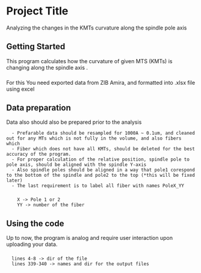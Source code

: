 # Project Title
Analyzing the changes in the KMTs curvature along the spindle pole axis 
## Getting Started
This program calculates how the curvature of given MTS (KMTs) is changing along the spindle axis .
### 
For this You need exported data from ZIB Amira, and formatted into .xlsx file using excel

## Data preparation
Data also should also be prepared prior to the analysis

      - Prefarable data should be resampled for 1000A ~ 0.1um, and cleaned out for any MTs which is not fully in the volume, and also fibers which 
      - Fiber which does not have all KMTs, should be deleted for the best accuracy of the program.
      - For proper calculation of the relative position, spindle pole to pole axis, should be aligned with the spindle Y-axis
      - Also spindle poles should be aligned in a way that pole1 corespond to the bottom of the spindle and pole2 to the top (*this will be fixed later)
      - The last requirement is to label all fiber with names PoleX_YY
###
        X -> Pole 1 or 2
        YY -> number of the fiber
## Using the code
Up to now, the program is analog and require user interaction upon uploading your data.
###
      lines 4-8 -> dir of the file
      lines 339-340 -> names and dir for the output files
